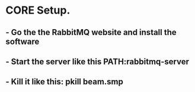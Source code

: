 # CORE Setup.
## - Go the the RabbitMQ website and install the software
## - Start the server like this PATH:rabbitmq-server
## - Kill it like this: pkill beam.smp

